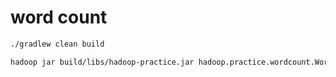 # word count

``` bash
./gradlew clean build
```

``` bash
hadoop jar build/libs/hadoop-practice.jar hadoop.practice.wordcount.WordCount sample-data/wordcount .out
```